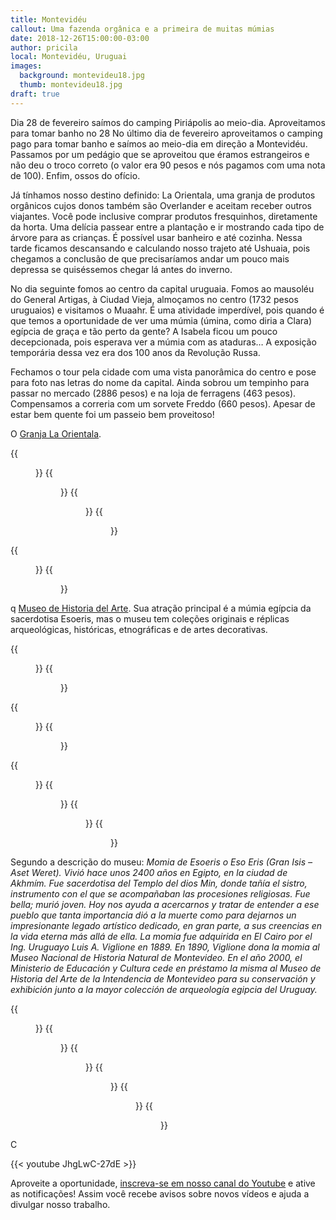 ```yaml
---
title: Montevidéu
callout: Uma fazenda orgânica e a primeira de muitas múmias
date: 2018-12-26T15:00:00-03:00
author: pricila
local: Montevidéu, Uruguai
images:
  background: montevideu18.jpg
  thumb: montevideu18.jpg
draft: true
---
```


Dia 28 de fevereiro saímos do camping Piriápolis ao meio-dia. Aproveitamos para tomar banho no 28
No último dia de fevereiro aproveitamos o camping pago para tomar banho e saímos ao meio-dia em direção a Montevidéu. Passamos por um pedágio que se aproveitou que éramos estrangeiros e não deu o troco correto (o valor era 90 pesos e nós pagamos com uma nota de 100). Enfim, ossos do ofício. 

Já tínhamos nosso destino definido: La Orientala, uma granja de produtos orgânicos cujos donos também são Overlander e aceitam receber outros viajantes. Você pode inclusive comprar produtos fresquinhos, diretamente da horta. Uma delícia passear entre a plantação e ir mostrando cada tipo de árvore para as crianças. É possível usar banheiro e até cozinha. Nessa tarde ficamos descansando e calculando nosso trajeto até Ushuaia, pois chegamos a conclusão de que precisaríamos andar um pouco mais depressa se quiséssemos chegar lá antes do inverno.

No dia seguinte fomos ao centro da capital uruguaia. Fomos ao mausoléu do General Artigas, à Ciudad Vieja, almoçamos no centro (1732 pesos uruguaios) e visitamos o Muaahr. É uma atividade imperdível, pois quando é que temos a oportunidade de ver uma múmia (úmina, como diria a Clara) egípcia de graça e tão perto da gente? A Isabela ficou um pouco decepcionada, pois esperava ver a múmia com as ataduras… A exposição temporária dessa vez era dos 100 anos da Revolução Russa.

Fechamos o tour pela cidade com uma vista panorâmica do centro e pose para foto nas letras do nome da capital. Ainda sobrou um tempinho para passar no mercado (2886 pesos)  e na loja de ferragens (463 pesos). Compensamos a correria com um sorvete Freddo (660 pesos). Apesar de estar bem quente foi um passeio bem proveitoso!

O [Granja La Orientala](http://ioverlander.com/places/46591-organic-farm-granja-la-orientala).

<div class="clearfix">
{{<figure "montevideu01.jpg" "Tomates fresquinhos que ganhamos do dono da fazenda" "float-left">}}
{{<figure "montevideu02.jpg" "Aprendendo que as frutas nascem das árvores" "float-right">}}
{{<figure "montevideu03.jpg" "Um passeio pela fazenda e sua diversidade de plantas" "float-left">}}
{{<figure "montevideu04.jpg" "Tomates aprovados!" "float-right">}}
</div>

<div class="clearfix">
{{<figure "montevideu05.jpg" "Visita ao mausoléu do General Artigas" "float-left" "600x" >}}
{{<figure "montevideu06.jpg" "Ciudad Vieja, passeio obrigatório" "float-right" "600x" >}}
</div>

q [Museo de Historia del Arte](http://muhar.montevideo.gub.uy/). Sua atração principal é a múmia egípcia da sacerdotisa Esoeris, mas o museu tem coleções originais e réplicas arqueológicas, históricas, etnográficas e de artes decorativas.

<div class="clearfix">
{{<figure "montevideu07.jpg" "Algumas reproduções de arte indígena" "float-left">}}
{{<figure "montevideu17.jpg" "Lugar de criança é no museu sim!" "float-right">}}
</div>

<div class="clearfix">
{{<figure "montevideu08.jpg" "Exposição temporária sobre os 100 anos do comunismo" "float-left" "600x" >}}
{{<figure "montevideu09.jpg" "Impressiona o uso das cores como representação da ideologia" "float-right" "600x" >}}
</div>

<div class="clearfix">
{{<figure "montevideu11.jpg" "Comemoração da chegada do homem à Lua" "float-left">}}
{{<figure "montevideu12.jpg" "Reprodução da cultura cristã antiga" "float-right" >}}
{{<figure "montevideu13.jpg" "Na sala da múmia" "float-left">}}
{{<figure "montevideu14.jpg" "A grande estrela do museu!" "float-right">}}
</div>

Segundo a descrição do museu:
*Momia de Esoeris o Eso Eris (Gran Isis – Aset Weret). Vivió hace unos 2400 años en Egipto, en la ciudad de Akhmím. Fue sacerdotisa del Templo del dios Min, donde tañía el sistro, instrumento con el que se acompañaban las procesiones religiosas. Fue bella; murió joven. Hoy nos ayuda a acercarnos y tratar de entender a ese pueblo que tanta importancia dió a la muerte como para dejarnos un impresionante legado artístico dedicado, en gran parte, a sus creencias en la vida eterna más allá de ella. La momia fue adquirida en El Cairo por el Ing. Uruguayo Luis A. Viglione en 1889. En 1890, Viglione dona la momia al Museo Nacional de Historia Natural de Montevideo. En el año 2000, el Ministerio de Educación y Cultura cede en préstamo la misma al Museo de Historia del Arte de la Intendencia de Montevideo para su conservación y exhibición junto a la mayor colección de arqueología egipcia del Uruguay.*

<div class="clearfix">
{{<figure "montevideu16.jpg" "Mais sobre a cultura egípcia" "float-left">}}
{{<figure "montevideu18.jpg" "Mesmo sendo reprodução, impressiona!" "float-right">}}
{{<figure "montevideu19.jpg" "Maquete das pirâmidas maias" "float-left">}}
{{<figure "montevideu20.jpg" "E réplica do calendário maia" "float-right">}}
{{<figure "montevideu21.jpg" "Foto obrigatória no letreiro" "float-left">}}
{{<figure "montevideu22.jpg" "Visão geral da capital uruguaia" "float-right">}}
</div>

C

{{< youtube JhgLwC-27dE >}}

Aproveite a oportunidade, [inscreva-se em nosso canal do Youtube](https://www.youtube.com/6overlanders?sub_confirmation=1) e ative as notificações! Assim você recebe avisos sobre novos vídeos e ajuda a divulgar nosso trabalho.